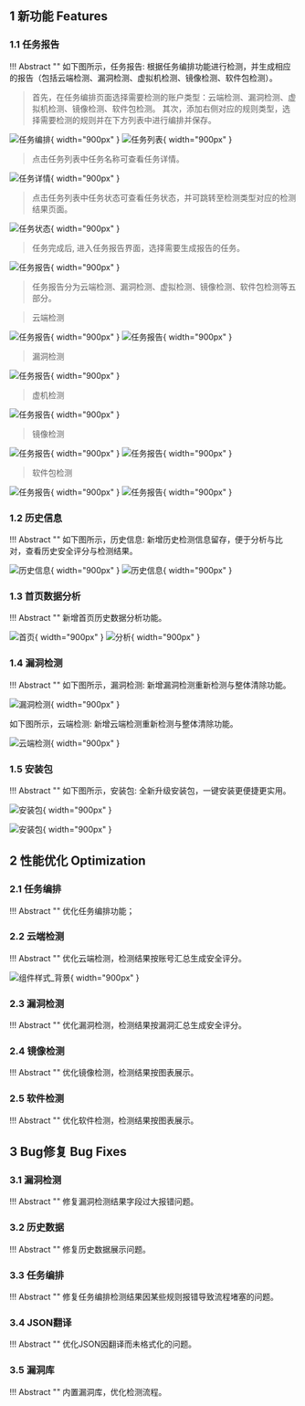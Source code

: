 ## 1 新功能 Features

### 1.1 任务报告

!!! Abstract ""
如下图所示，任务报告: 根据任务编排功能进行检测，并生成相应的报告（包括云端检测、漏洞检测、虚拟机检测、镜像检测、软件包检测）。

> 首先，在任务编排页面选择需要检测的账户类型：云端检测、漏洞检测、虚拟机检测、镜像检测、软件包检测。
> 其次，添加右侧对应的规则类型，选择需要检测的规则并在下方列表中进行编排并保存。

![任务编排](../img/release/0.2.0/task.png){ width="900px" }
![任务列表](../img/release/0.2.0/task1.png){ width="900px" }

> 点击任务列表中任务名称可查看任务详情。

![任务详情](../img/release/0.2.0/task10.png){ width="900px" }

> 点击任务列表中任务状态可查看任务状态，并可跳转至检测类型对应的检测结果页面。

![任务状态](../img/release/0.2.0/task11.png){ width="900px" }

> 任务完成后, 进入任务报告界面，选择需要生成报告的任务。

![任务报告](../img/release/0.2.0/task2.png){ width="900px" }

> 任务报告分为云端检测、漏洞检测、虚拟检测、镜像检测、软件包检测等五部分。


> 云端检测

![任务报告](../img/release/0.2.0/task2.png){ width="900px" }
![任务报告](../img/release/0.2.0/task3.png){ width="900px" }

> 漏洞检测

![任务报告](../img/release/0.2.0/task4.png){ width="900px" }

> 虚机检测

![任务报告](../img/release/0.2.0/task5.png){ width="900px" }

> 镜像检测

![任务报告](../img/release/0.2.0/task6.png){ width="900px" }
![任务报告](../img/release/0.2.0/task7.png){ width="900px" }

> 软件包检测

![任务报告](../img/release/0.2.0/task8.png){ width="900px" }
![任务报告](../img/release/0.2.0/task9.png){ width="900px" }

### 1.2 历史信息

!!! Abstract ""
如下图所示，历史信息: 新增历史检测信息留存，便于分析与比对，查看历史安全评分与检测结果。

![历史信息](../img/release/0.2.0/history.png){ width="900px" }
![历史信息](../img/release/0.2.0/history2.png){ width="900px" }

### 1.3 首页数据分析

!!! Abstract ""
新增首页历史数据分析功能。

![首页](../img/release/0.2.0/dashboard.png){ width="900px" }
![分析](../img/release/0.2.0/dashboard2.png){ width="900px" }

### 1.4 漏洞检测

!!! Abstract ""
如下图所示，漏洞检测: 新增漏洞检测重新检测与整体清除功能。

![漏洞检测](../img/release/0.2.0/vuln.png){ width="900px" }

如下图所示，云端检测: 新增云端检测重新检测与整体清除功能。

![云端检测](../img/release/0.2.0/cloud.png){ width="900px" }

### 1.5 安装包

!!! Abstract ""
如下图所示，安装包: 全新升级安装包，一键安装更便捷更实用。

![安装包](../img/release/0.2.0/install.png){ width="900px" }

![安装包](../img/release/0.2.0/install2.png){ width="900px" }

## 2 性能优化 Optimization

### 2.1 任务编排

!!! Abstract ""
优化任务编排功能；

### 2.2 云端检测

!!! Abstract ""
优化云端检测，检测结果按账号汇总生成安全评分。

![组件样式_背景](../img/view_generation/组件样式_背景.png){ width="900px" }

### 2.3 漏洞检测

!!! Abstract ""
优化漏洞检测，检测结果按漏洞汇总生成安全评分。

### 2.4 镜像检测

!!! Abstract ""
优化镜像检测，检测结果按图表展示。

### 2.5 软件检测

!!! Abstract ""
优化软件检测，检测结果按图表展示。


## 3 Bug修复 Bug Fixes

### 3.1 漏洞检测

!!! Abstract ""
修复漏洞检测结果字段过大报错问题。

### 3.2 历史数据

!!! Abstract ""
修复历史数据展示问题。

### 3.3 任务编排

!!! Abstract ""
修复任务编排检测结果因某些规则报错导致流程堵塞的问题。

### 3.4 JSON翻译

!!! Abstract ""
优化JSON因翻译而未格式化的问题。

### 3.5 漏洞库

!!! Abstract ""
内置漏洞库，优化检测流程。

